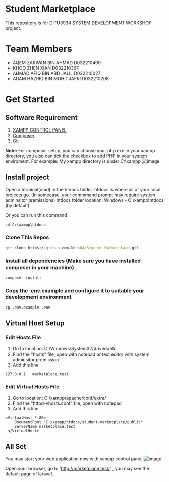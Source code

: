 # Student Marketplace
This repository is for DITU3934 SYSTEM DEVELOPMENT WORKSHOP project.

# Team Members 
- AQEM ZAKWAN BIN AHMAD D032210409
- KHOO ZHEN XIAN D032210367
- AHMAD AFIQ BIN ABD JALIL D032210027
- ADAM HAZRIQ BIN MOHD JAFRI D032210208

# Get Started
## Software Requirement
1. [XAMPP CONTROL PANEL](https://www.apachefriends.org/download.html)
2. [Composer](https://getcomposer.org/Composer-Setup.exe)
3. [Git](https://git-scm.com/download/win)

**Note:** For composer setup, you can choose your php.exe in your xampp directory, you also can tick the checkbox to add PHP in your system enviroment.
For example: My xampp directory is under C:\xampp
![image](https://github.com/khoo04/Student-Marketplace/assets/50954737/7abd5385-032d-447e-8547-877eb350681d)

## Install project
Open a terminal(cmd) in the htdocs folder. htdocs is where all of your local projects go. (In somecase, your commmand prompt may require system adminsitor premissions)
htdocs folder location:
Windows - C:\xampp\htdocs (by default)

Or you can run this command 
```cmd
cd C:\xampp\htdocs
```

### Clone This Repos
```cmd
git clone https://github.com/khoo04/Student-Marketplace.git
```

### Install all dependencies (Make sure you have installed composer in your machine)
```cmd
composer install
```

### Copy the .env.example and configure it to suitable your development environment
```cmd
cp .env.example .env
```

## Virtual Host Setup
### Edit Hosts File
1. Go to location: C:/Windows/System32/drivers/etc
2. Find the "hosts" file, open with notepad or text editor with system adminsitor premission 
3. Add this line
```
127.0.0.1	marketplace.test
```
### Edit Virtual Hosts File
1. Go to location: C:/xampp/apache/conf/extra/
2. Find the "httpd-vhosts.conf" file, open with notepad
3. Add this line
```
<VirtualHost *:80>
    DocumentRoot "C:/xampp/htdocs/student-marketplace/public"
    ServerName marketplace.test
 </VirtualHost>
```

## All Set
You may start your web application now with xampp control panel
![image](https://github.com/khoo04/Student-Marketplace/assets/50954737/318e7dab-26a3-4efb-8d51-d5f1fca61ebb)

Open your browser, go to 'http://marketplace.test/' , you may see the default page of laravel.

